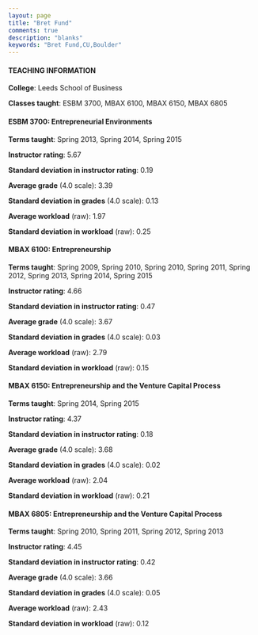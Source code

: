 ```yaml
---
layout: page
title: "Bret Fund" 
comments: true
description: "blanks"
keywords: "Bret Fund,CU,Boulder"
---
```

<head>
<script src="https://ajax.googleapis.com/ajax/libs/jquery/2.1.3/jquery.min.js"></script>
<script src="https://dl.dropboxusercontent.com/s/pc42nxpaw1ea4o9/highcharts.js?dl=0"></script>
<!-- <script src="../assets/js/highcharts.js"></script> -->
<style type="text/css">@font-face {
	font-family: "Bebas Neue";
	src: url(https://www.filehosting.org/file/details/544349/BebasNeue Regular.otf) format("opentype");
	}
	h1.Bebas { 
		font-family: "Bebas Neue", Verdana, Tahoma;
	}
</style>
</head>
	   
#### TEACHING INFORMATION

**College**: Leeds School of Business

**Classes taught**: ESBM 3700, MBAX 6100, MBAX 6150, MBAX 6805

#### ESBM 3700: Entrepreneurial Environments

**Terms taught**: Spring 2013, Spring 2014, Spring 2015

**Instructor rating**: 5.67

**Standard deviation in instructor rating**: 0.19

**Average grade** (4.0 scale): 3.39

**Standard deviation in grades** (4.0 scale): 0.13

**Average workload** (raw): 1.97

**Standard deviation in workload** (raw): 0.25

#### MBAX 6100: Entrepreneurship

**Terms taught**: Spring 2009, Spring 2010, Spring 2010, Spring 2011, Spring 2012, Spring 2013, Spring 2014, Spring 2015

**Instructor rating**: 4.66

**Standard deviation in instructor rating**: 0.47

**Average grade** (4.0 scale): 3.67

**Standard deviation in grades** (4.0 scale): 0.03

**Average workload** (raw): 2.79

**Standard deviation in workload** (raw): 0.15

#### MBAX 6150: Entrepreneurship and the Venture Capital Process

**Terms taught**: Spring 2014, Spring 2015

**Instructor rating**: 4.37

**Standard deviation in instructor rating**: 0.18

**Average grade** (4.0 scale): 3.68

**Standard deviation in grades** (4.0 scale): 0.02

**Average workload** (raw): 2.04

**Standard deviation in workload** (raw): 0.21

#### MBAX 6805: Entrepreneurship and the Venture Capital Process

**Terms taught**: Spring 2010, Spring 2011, Spring 2012, Spring 2013

**Instructor rating**: 4.45

**Standard deviation in instructor rating**: 0.42

**Average grade** (4.0 scale): 3.66

**Standard deviation in grades** (4.0 scale): 0.05

**Average workload** (raw): 2.43

**Standard deviation in workload** (raw): 0.12

